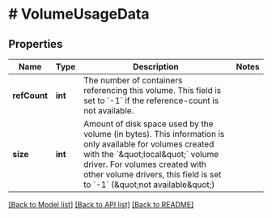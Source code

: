 # # VolumeUsageData

## Properties

Name | Type | Description | Notes
------------ | ------------- | ------------- | -------------
**refCount** | **int** | The number of containers referencing this volume. This field is set to &#x60;-1&#x60; if the reference-count is not available. |
**size** | **int** | Amount of disk space used by the volume (in bytes). This information is only available for volumes created with the &#x60;\&quot;local\&quot;&#x60; volume driver. For volumes created with other volume drivers, this field is set to &#x60;-1&#x60; (\&quot;not available\&quot;) |

[[Back to Model list]](../../README.md#models) [[Back to API list]](../../README.md#endpoints) [[Back to README]](../../README.md)

